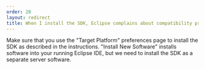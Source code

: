 ```yaml
---
order: 20
layout: redirect
title: When I install the SDK, Eclipse complains about compatibility problems
---
```


Make sure that you use the "Target Platform" preferences page to install the SDK as described in the instructions. "Install New Software" installs software into your running Eclipse IDE, but we need to install the SDK as a separate server software.